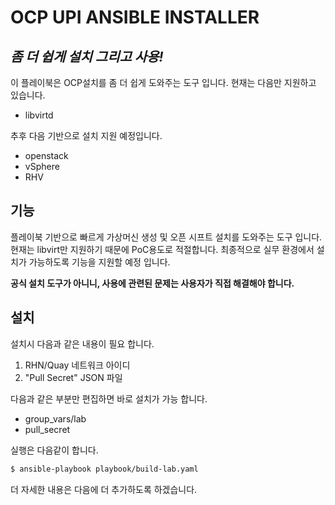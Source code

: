 # OCP UPI ANSIBLE INSTALLER 
## _좀 더 쉽게 설치 그리고 사용!_

이 플레이북은 OCP설치를 좀 더 쉽게 도와주는 도구 입니다. 현재는 다음만 지원하고 있습니다.
- libvirtd

추후 다음 기반으로 설치 지원 예정입니다.
- openstack
- vSphere
- RHV

## 기능

플레이북 기반으로 빠르게 가상머신 생성 및 오픈 시프트 설치를 도와주는 도구 입니다. 현재는 libvirt만 지원하기 때문에 PoC용도로 적절합니다. 최종적으로 실무 환경에서 설치가 가능하도록 기능을 지원할 예정 입니다.

__공식 설치 도구가 아니니, 사용에 관련된 문제는 사용자가 직접 해결해야 합니다.__

## 설치

설치시 다음과 같은 내용이 필요 합니다.
1. RHN/Quay 네트워크 아이디
2. "Pull Secret" JSON 파일

다음과 같은 부분만 편집하면 바로 설치가 가능 합니다.
- group_vars/lab
- pull_secret

실행은 다음같이 합니다.

```sh
$ ansible-playbook playbook/build-lab.yaml
```
더 자세한 내용은 다음에 더 추가하도록 하겠습니다.
